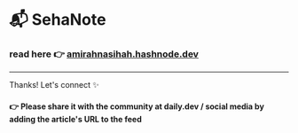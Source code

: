 # 📬 SehaNote

### read here 👉 [amirahnasihah.hashnode.dev](https://amirahnasihah.hashnode.dev/)

-----

Thanks! Let's connect ✨

#### 👉 Please share it with the community at daily.dev / social media by adding the article's URL to the feed
